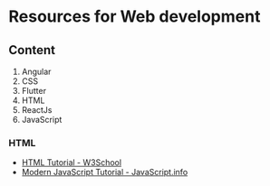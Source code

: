 # Resources for Web development

## Content
1. Angular
2. CSS
3. Flutter
4. HTML
5. ReactJs
6. JavaScript
   

### HTML
- [HTML Tutorial - W3School](https://www.w3schools.com/html)
- [Modern JavaScript Tutorial - JavaScript.info](https://javascript.info)


